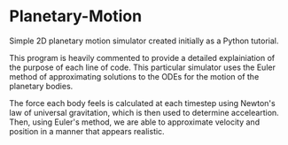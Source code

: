 # Planetary-Motion
Simple 2D planetary motion simulator created initially as a Python tutorial.

This program is heavily commented to provide a detailed explainiation of the purpose of each line of code.
This particular simulator uses the Euler method of approximating solutions to the ODEs for the motion of the planetary bodies.

The force each body feels is calculated at each timestep using Newton's law of universal gravitation, which is then used to determine acceleartion. Then, using Euler's method, we are able to approximate velocity and position in a manner that appears realistic.
